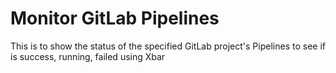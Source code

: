 # Monitor GitLab Pipelines

This is to show the status of the specified GitLab project's Pipelines to see if is success, running, failed using Xbar